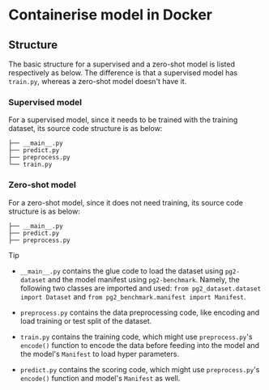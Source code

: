 # Containerise model in Docker

## Structure

The basic structure for a supervised and a zero-shot model is listed respectively as below. The difference is that a supervised model has `train.py`, whereas a zero-shot model doesn't have it.

### Supervised model

For a supervised model, since it needs to be trained with the training dataset, its source code structure is as below:

```shell
├── __main__.py
├── predict.py
├── preprocess.py
└── train.py
```

### Zero-shot model

For a zero-shot model, since it does not need training, its source code structure is as below:

```shell
├── __main__.py
├── predict.py
├── preprocess.py
```

> [!TIP]
> * `__main__.py` contains the glue code to load the dataset using `pg2-dataset` and the model manifest using `pg2-benchmark`. Namely, the following two classes are imported and used: `from pg2_dataset.dataset import Dataset` and `from pg2_benchmark.manifest import Manifest`.
>
> * `preprocess.py` contains the data preprocessing code, like encoding and load training or test split of the dataset.
>
> * `train.py` contains the training code, which might use `preprocess.py`'s `encode()` function to encode the data before feeding into the model and the model's `Manifest` to load hyper parameters.
>
> * `predict.py` contains the scoring code, which might use `preprocess.py`'s `encode()` function and model's `Manifest` as well.
